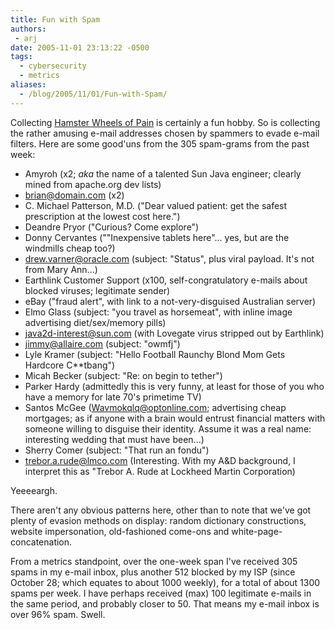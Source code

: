 ```yaml
---
title: Fun with Spam
authors:
 - arj
date: 2005-11-01 23:13:22 -0500
tags:
  - cybersecurity
  - metrics
aliases:
  - /blog/2005/11/01/Fun-with-Spam/
---
```

Collecting [Hamster Wheels of Pain](https://securitymetrics.org/content/Wiki.jsp?page=Welcome_blogentry_061005_1) is certainly a fun hobby. So is collecting the rather amusing e-mail addresses chosen by spammers to evade e-mail filters. Here are some good'uns from the 305 spam-grams from the past week:

* Amyroh (x2; _aka_ the name of a talented Sun Java engineer; clearly mined from apache.org dev lists)
*  brian@domain.com (x2)
* C. Michael Patterson, M.D. ("Dear valued patient: get the safest prescription at the lowest cost here.")
* Deandre Pryor ("Curious? Come explore")
* Donny Cervantes (""Inexpensive tablets here"... yes, but are the windmills cheap too?)
* drew.varner@oracle.com (subject: "Status", plus viral payload. It's not from Mary Ann...)
* Earthlink Customer Support (x100, self-congratulatory e-mails about blocked viruses; legitimate sender)
* eBay ("fraud alert", with link to a not-very-disguised Australian server)
* Elmo Glass (subject: "you travel as horsemeat", with inline image advertising diet/sex/memory pills)
* java2d-interest@sun.com (with Lovegate virus stripped out by Earthlink)
* jimmy@allaire.com (subject: "owmfj")
* Lyle Kramer (subject: "Hello Football Raunchy Blond Mom Gets Hardcore C**tbang")
* Micah Becker (subject: "Re: on begin to tether")
* Parker Hardy (admittedly this is very funny, at least for those of you who have a memory for late 70's primetime TV)
* Santos McGee (Wavmokqlq@optonline.com; advertising cheap mortgages; as if anyone with a brain would entrust financial matters with someone willing to disguise their identity. Assume it was a real name: interesting wedding that must have been...)
* Sherry Comer (subject: "That run an fondu")
* trebor.a.rude@lmco.com (Interesting. With my A&D background, I interpret this as "Trebor A. Rude at Lockheed Martin Corporation)

Yeeeeargh.

There aren't any obvious patterns here, other than to note that we've got plenty of evasion methods on display: random dictionary constructions, website impersonation, old-fashioned come-ons and white-page-concatenation.

From a metrics standpoint, over the one-week span I've received 305 spams in my e-mail inbox, plus another 512 blocked by my ISP (since October 28; which equates to about 1000 weekly), for a total of about 1300 spams per week. I have perhaps received (max) 100 legitimate e-mails in the same period, and probably closer to 50. That means my e-mail inbox is over 96% spam. Swell.
